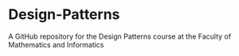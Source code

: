 # Design-Patterns
A GitHub repository for the Design Patterns course at the Faculty of Mathematics and Informatics
